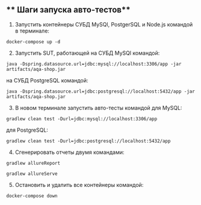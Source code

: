 ## ** Шаги запуска авто-тестов**

1. Запустить контейнеры СУБД MySQl, PostgerSQL и Node.js командой в терминале:

```
docker-compose up -d
```

2. Запустить SUT, работающей на СУБД MySQl командой:

```
java -Dspring.datasource.url=jdbc:mysql://localhost:3306/app -jar artifacts/aqa-shop.jar
```

на СУБД PostgreSQL командой:

```
java -Dspring.datasource.url=jdbc:postgresql://localhost:5432/app -jar artifacts/aqa-shop.jar
```

3. В новом терминале запустить авто-тесты командой для MySQL:

```
gradlew clean test -Durl=jdbc:mysql://localhost:3306/app
```

для PostgreSQL:

```
gradlew clean test -Durl=jdbc:postgresql://localhost:5432/app
```

4. Сгенерировать отчеты двумя командами:

```
gradlew allureReport
```

```
gradlew allureServe
```

5. Остановить и удалить все контейнеры командой:

```
docker-compose down 
```
